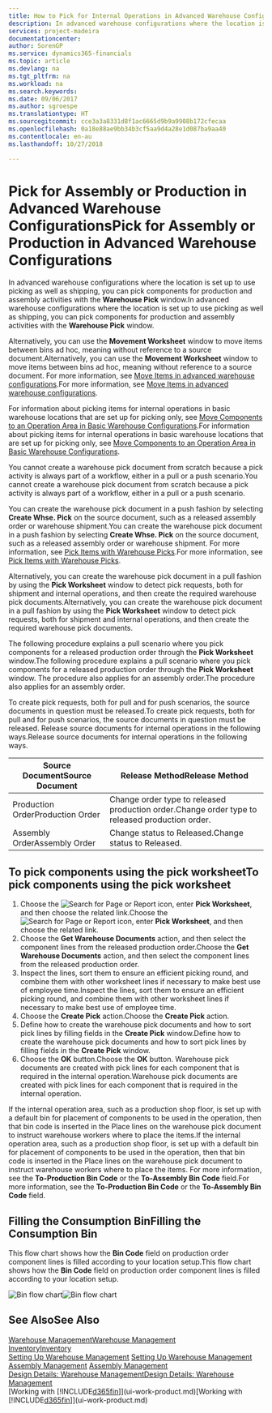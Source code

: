 ```yaml
---
title: How to Pick for Internal Operations in Advanced Warehouse Configurations | Microsoft Docs
description: In advanced warehouse configurations where the location is set up to use picking as well as shipping, you can pick components for production and assembly activities with the **Warehouse Pick** window.
services: project-madeira
documentationcenter: 
author: SorenGP
ms.service: dynamics365-financials
ms.topic: article
ms.devlang: na
ms.tgt_pltfrm: na
ms.workload: na
ms.search.keywords: 
ms.date: 09/06/2017
ms.author: sgroespe
ms.translationtype: HT
ms.sourcegitcommit: cce3a3a8331d8f1ac6665d9b9a9908b172cfecaa
ms.openlocfilehash: 0a18e88ae9bb34b3cf5aa9d4a28e1d087ba9aa40
ms.contentlocale: en-au
ms.lasthandoff: 10/27/2018

---
```

# <a name="pick-for-assembly-or-production-in-advanced-warehouse-configurations"></a><span data-ttu-id="b7203-103">Pick for Assembly or Production in Advanced Warehouse Configurations</span><span class="sxs-lookup"><span data-stu-id="b7203-103">Pick for Assembly or Production in Advanced Warehouse Configurations</span></span>
<span data-ttu-id="b7203-104">In advanced warehouse configurations where the location is set up to use picking as well as shipping, you can pick components for production and assembly activities with the **Warehouse Pick** window.</span><span class="sxs-lookup"><span data-stu-id="b7203-104">In advanced warehouse configurations where the location is set up to use picking as well as shipping, you can pick components for production and assembly activities with the **Warehouse Pick** window.</span></span>  

<span data-ttu-id="b7203-105">Alternatively, you can use the **Movement Worksheet** window to move items between bins ad hoc, meaning without reference to a source document.</span><span class="sxs-lookup"><span data-stu-id="b7203-105">Alternatively, you can use the **Movement Worksheet** window to move items between bins ad hoc, meaning without reference to a source document.</span></span> <span data-ttu-id="b7203-106">For more information, see [Move Items in advanced warehouse configurations](warehouse-how-to-move-items-in-advanced-warehousing.md).</span><span class="sxs-lookup"><span data-stu-id="b7203-106">For more information, see [Move Items in advanced warehouse configurations](warehouse-how-to-move-items-in-advanced-warehousing.md).</span></span>  

<span data-ttu-id="b7203-107">For information about picking items for internal operations in basic warehouse locations that are set up for picking only, see [Move Components to an Operation Area in Basic Warehouse Configurations](warehouse-how-to-move-components-to-an-operation-area-in-basic-warehousing.md).</span><span class="sxs-lookup"><span data-stu-id="b7203-107">For information about picking items for internal operations in basic warehouse locations that are set up for picking only, see [Move Components to an Operation Area in Basic Warehouse Configurations](warehouse-how-to-move-components-to-an-operation-area-in-basic-warehousing.md).</span></span>  

<span data-ttu-id="b7203-108">You cannot create a warehouse pick document from scratch because a pick activity is always part of a workflow, either in a pull or a push scenario.</span><span class="sxs-lookup"><span data-stu-id="b7203-108">You cannot create a warehouse pick document from scratch because a pick activity is always part of a workflow, either in a pull or a push scenario.</span></span>  

<span data-ttu-id="b7203-109">You can create the warehouse pick document in a push fashion by selecting **Create Whse. Pick** on the source document, such as a released assembly order or warehouse shipment.</span><span class="sxs-lookup"><span data-stu-id="b7203-109">You can create the warehouse pick document in a push fashion by selecting **Create Whse. Pick** on the source document, such as a released assembly order or warehouse shipment.</span></span> <span data-ttu-id="b7203-110">For more information, see [Pick Items with Warehouse Picks](warehouse-how-to-pick-items-for-warehouse-shipment.md).</span><span class="sxs-lookup"><span data-stu-id="b7203-110">For more information, see [Pick Items with Warehouse Picks](warehouse-how-to-pick-items-for-warehouse-shipment.md).</span></span>  

<span data-ttu-id="b7203-111">Alternatively, you can create the warehouse pick document in a pull fashion by using the **Pick Worksheet** window to detect pick requests, both for shipment and internal operations, and then create the required warehouse pick documents.</span><span class="sxs-lookup"><span data-stu-id="b7203-111">Alternatively, you can create the warehouse pick document in a pull fashion by using the **Pick Worksheet** window to detect pick requests, both for shipment and internal operations, and then create the required warehouse pick documents.</span></span>  

<span data-ttu-id="b7203-112">The following procedure explains a pull scenario where you pick components for a released production order through the **Pick Worksheet** window.</span><span class="sxs-lookup"><span data-stu-id="b7203-112">The following procedure explains a pull scenario where you pick components for a released production order through the **Pick Worksheet** window.</span></span> <span data-ttu-id="b7203-113">The procedure also applies for an assembly order.</span><span class="sxs-lookup"><span data-stu-id="b7203-113">The procedure also applies for an assembly order.</span></span>  

<span data-ttu-id="b7203-114">To create pick requests, both for pull and for push scenarios, the source documents in question must be released.</span><span class="sxs-lookup"><span data-stu-id="b7203-114">To create pick requests, both for pull and for push scenarios, the source documents in question must be released.</span></span> <span data-ttu-id="b7203-115">Release source documents for internal operations in the following ways.</span><span class="sxs-lookup"><span data-stu-id="b7203-115">Release source documents for internal operations in the following ways.</span></span>  

|<span data-ttu-id="b7203-116">Source Document</span><span class="sxs-lookup"><span data-stu-id="b7203-116">Source Document</span></span>|<span data-ttu-id="b7203-117">Release Method</span><span class="sxs-lookup"><span data-stu-id="b7203-117">Release Method</span></span>|  
|---------------------|--------------------|  
|<span data-ttu-id="b7203-118">Production Order</span><span class="sxs-lookup"><span data-stu-id="b7203-118">Production Order</span></span>|<span data-ttu-id="b7203-119">Change order type to released production order.</span><span class="sxs-lookup"><span data-stu-id="b7203-119">Change order type to released production order.</span></span>|  
|<span data-ttu-id="b7203-120">Assembly Order</span><span class="sxs-lookup"><span data-stu-id="b7203-120">Assembly Order</span></span>|<span data-ttu-id="b7203-121">Change status to Released.</span><span class="sxs-lookup"><span data-stu-id="b7203-121">Change status to Released.</span></span>|  

## <a name="to-pick-components-using-the-pick-worksheet"></a><span data-ttu-id="b7203-122">To pick components using the pick worksheet</span><span class="sxs-lookup"><span data-stu-id="b7203-122">To pick components using the pick worksheet</span></span>  
1.  <span data-ttu-id="b7203-123">Choose the ![Search for Page or Report](media/ui-search/search_small.png "Search for Page or Report icon") icon, enter **Pick Worksheet**, and then choose the related link.</span><span class="sxs-lookup"><span data-stu-id="b7203-123">Choose the ![Search for Page or Report](media/ui-search/search_small.png "Search for Page or Report icon") icon, enter **Pick Worksheet**, and then choose the related link.</span></span>  
2.  <span data-ttu-id="b7203-124">Choose the **Get Warehouse Documents** action, and then select the component lines from the released production order.</span><span class="sxs-lookup"><span data-stu-id="b7203-124">Choose the **Get Warehouse Documents** action, and then select the component lines from the released production order.</span></span>  
3.  <span data-ttu-id="b7203-125">Inspect the lines, sort them to ensure an efficient picking round, and combine them with other worksheet lines if necessary to make best use of employee time.</span><span class="sxs-lookup"><span data-stu-id="b7203-125">Inspect the lines, sort them to ensure an efficient picking round, and combine them with other worksheet lines if necessary to make best use of employee time.</span></span>  
4.  <span data-ttu-id="b7203-126">Choose the **Create Pick** action.</span><span class="sxs-lookup"><span data-stu-id="b7203-126">Choose the **Create Pick** action.</span></span>  
5.  <span data-ttu-id="b7203-127">Define how to create the warehouse pick documents and how to sort pick lines by filling fields in the **Create Pick** window.</span><span class="sxs-lookup"><span data-stu-id="b7203-127">Define how to create the warehouse pick documents and how to sort pick lines by filling fields in the **Create Pick** window.</span></span>  
6.  <span data-ttu-id="b7203-128">Choose the **OK** button.</span><span class="sxs-lookup"><span data-stu-id="b7203-128">Choose the **OK** button.</span></span> <span data-ttu-id="b7203-129">Warehouse pick documents are created with pick lines for each component that is required in the internal operation.</span><span class="sxs-lookup"><span data-stu-id="b7203-129">Warehouse pick documents are created with pick lines for each component that is required in the internal operation.</span></span>  

<span data-ttu-id="b7203-130">If the internal operation area, such as a production shop floor, is set up with a default bin for placement of components to be used in the operation, then that bin code is inserted in the Place lines on the warehouse pick document to instruct warehouse workers where to place the items.</span><span class="sxs-lookup"><span data-stu-id="b7203-130">If the internal operation area, such as a production shop floor, is set up with a default bin for placement of components to be used in the operation, then that bin code is inserted in the Place lines on the warehouse pick document to instruct warehouse workers where to place the items.</span></span> <span data-ttu-id="b7203-131">For more information, see the **To-Production Bin Code** or the **To-Assembly Bin Code** field.</span><span class="sxs-lookup"><span data-stu-id="b7203-131">For more information, see the **To-Production Bin Code** or the **To-Assembly Bin Code** field.</span></span>

## <a name="filling-the-consumption-bin"></a><span data-ttu-id="b7203-132">Filling the Consumption Bin</span><span class="sxs-lookup"><span data-stu-id="b7203-132">Filling the Consumption Bin</span></span>
<span data-ttu-id="b7203-133">This flow chart shows how the **Bin Code** field on production order component lines is filled according to your location setup.</span><span class="sxs-lookup"><span data-stu-id="b7203-133">This flow chart shows how the **Bin Code** field on production order component lines is filled according to your location setup.</span></span>

<span data-ttu-id="b7203-134">![Bin flow chart](media/binflow.png "BinFlow")</span><span class="sxs-lookup"><span data-stu-id="b7203-134">![Bin flow chart](media/binflow.png "BinFlow")</span></span>  

## <a name="see-also"></a><span data-ttu-id="b7203-135">See Also</span><span class="sxs-lookup"><span data-stu-id="b7203-135">See Also</span></span>
[<span data-ttu-id="b7203-136">Warehouse Management</span><span class="sxs-lookup"><span data-stu-id="b7203-136">Warehouse Management</span></span>](warehouse-manage-warehouse.md)  
[<span data-ttu-id="b7203-137">Inventory</span><span class="sxs-lookup"><span data-stu-id="b7203-137">Inventory</span></span>](inventory-manage-inventory.md)  
<span data-ttu-id="b7203-138">[Setting Up Warehouse Management](warehouse-setup-warehouse.md)   </span><span class="sxs-lookup"><span data-stu-id="b7203-138">[Setting Up Warehouse Management](warehouse-setup-warehouse.md)   </span></span>  
<span data-ttu-id="b7203-139">[Assembly Management](assembly-assemble-items.md)  </span><span class="sxs-lookup"><span data-stu-id="b7203-139">[Assembly Management](assembly-assemble-items.md)  </span></span>  
[<span data-ttu-id="b7203-140">Design Details: Warehouse Management</span><span class="sxs-lookup"><span data-stu-id="b7203-140">Design Details: Warehouse Management</span></span>](design-details-warehouse-management.md)  
<span data-ttu-id="b7203-141">[Working with [!INCLUDE[d365fin](includes/d365fin_md.md)]](ui-work-product.md)</span><span class="sxs-lookup"><span data-stu-id="b7203-141">[Working with [!INCLUDE[d365fin](includes/d365fin_md.md)]](ui-work-product.md)</span></span>

